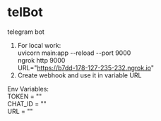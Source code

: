 # telBot
telegram bot

1. For local work:  
  uvicorn main:app --reload --port 9000  
  ngrok http 9000  
  URL="https://b7dd-178-127-235-232.ngrok.io"  
2. Create webhook and use it in variable URL

Env Variables:  
TOKEN = ""  
CHAT_ID = ""  
URL = ""  
